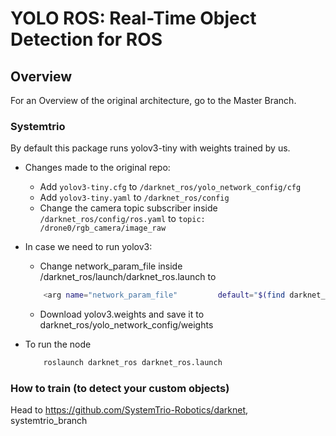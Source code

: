 # YOLO ROS: Real-Time Object Detection for ROS

## Overview

For an Overview of the original architecture, go to the Master Branch.

### Systemtrio

By default this package runs yolov3-tiny with weights trained by us.

* Changes made to the original repo:
    * Add `yolov3-tiny.cfg` to `/darknet_ros/yolo_network_config/cfg`
    * Add `yolov3-tiny.yaml` to `/darknet_ros/config`
    * Change the camera topic subscriber inside `/darknet_ros/config/ros.yaml` to `topic: /drone0/rgb_camera/image_raw`

* In case we need to run yolov3:
    * Change network_param_file inside /darknet_ros/launch/darknet_ros.launch to  
    ```sh 
        <arg name="network_param_file"         default="$(find darknet_ros)/config/yolov3.yaml"/> 
    ```
    * Download yolov3.weights and save it to darknet_ros/yolo_network_config/weights

* To run the node
    ```sh 
        roslaunch darknet_ros darknet_ros.launch
    ```

### How to train (to detect your custom objects)

Head to https://github.com/SystemTrio-Robotics/darknet, systemtrio_branch 